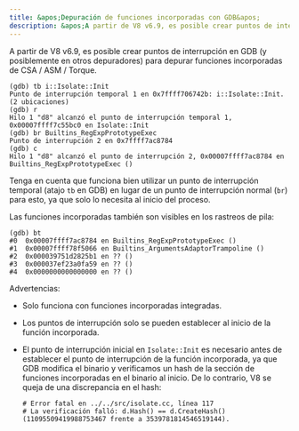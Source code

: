 ```yaml
---
title: &apos;Depuración de funciones incorporadas con GDB&apos;
description: &apos;A partir de V8 v6.9, es posible crear puntos de interrupción en GDB para depurar funciones incorporadas de CSA / ASM / Torque.&apos;
---
```

A partir de V8 v6.9, es posible crear puntos de interrupción en GDB (y posiblemente en otros depuradores) para depurar funciones incorporadas de CSA / ASM / Torque.

```
(gdb) tb i::Isolate::Init
Punto de interrupción temporal 1 en 0x7ffff706742b: i::Isolate::Init. (2 ubicaciones)
(gdb) r
Hilo 1 "d8" alcanzó el punto de interrupción temporal 1, 0x00007ffff7c55bc0 en Isolate::Init
(gdb) br Builtins_RegExpPrototypeExec
Punto de interrupción 2 en 0x7ffff7ac8784
(gdb) c
Hilo 1 "d8" alcanzó el punto de interrupción 2, 0x00007ffff7ac8784 en Builtins_RegExpPrototypeExec ()
```

Tenga en cuenta que funciona bien utilizar un punto de interrupción temporal (atajo `tb` en GDB) en lugar de un punto de interrupción normal (`br`) para esto, ya que solo lo necesita al inicio del proceso.

Las funciones incorporadas también son visibles en los rastreos de pila:

```
(gdb) bt
#0  0x00007ffff7ac8784 en Builtins_RegExpPrototypeExec ()
#1  0x00007ffff78f5066 en Builtins_ArgumentsAdaptorTrampoline ()
#2  0x000039751d2825b1 en ?? ()
#3  0x000037ef23a0fa59 en ?? ()
#4  0x0000000000000000 en ?? ()
```

Advertencias:

- Solo funciona con funciones incorporadas integradas.
- Los puntos de interrupción solo se pueden establecer al inicio de la función incorporada.
- El punto de interrupción inicial en `Isolate::Init` es necesario antes de establecer el punto de interrupción de la función incorporada, ya que GDB modifica el binario y verificamos un hash de la sección de funciones incorporadas en el binario al inicio. De lo contrario, V8 se queja de una discrepancia en el hash:

    ```
    # Error fatal en ../../src/isolate.cc, línea 117
    # La verificación falló: d.Hash() == d.CreateHash() (11095509419988753467 frente a 3539781814546519144).
    ```
